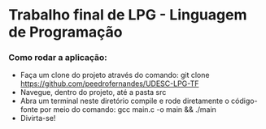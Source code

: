 # Trabalho final de LPG - Linguagem de Programação

### Como rodar a aplicação:
* Faça um clone do projeto através do comando: git clone https://github.com/peedrofernandes/UDESC-LPG-TF
* Navegue, dentro do projeto, até a pasta src
* Abra um terminal neste diretório compile e rode diretamente o código-fonte por meio do comando: gcc main.c -o main && ./main
* Divirta-se!